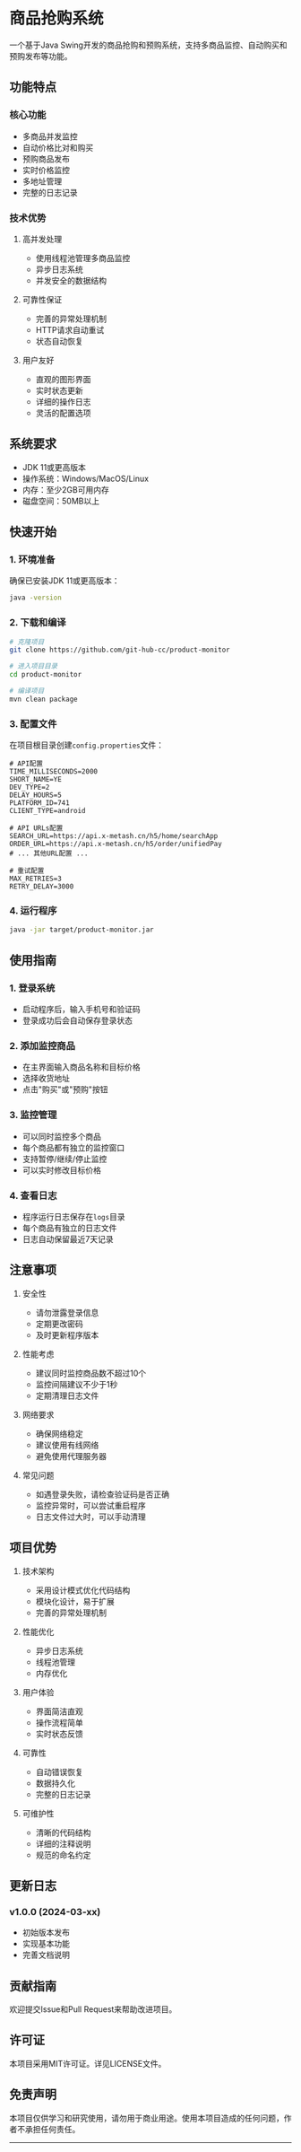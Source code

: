 # 商品抢购系统

一个基于Java Swing开发的商品抢购和预购系统，支持多商品监控、自动购买和预购发布等功能。

## 功能特点

### 核心功能
- 多商品并发监控
- 自动价格比对和购买
- 预购商品发布
- 实时价格监控
- 多地址管理
- 完整的日志记录

### 技术优势
1. 高并发处理
   - 使用线程池管理多商品监控
   - 异步日志系统
   - 并发安全的数据结构

2. 可靠性保证
   - 完善的异常处理机制
   - HTTP请求自动重试
   - 状态自动恢复

3. 用户友好
   - 直观的图形界面
   - 实时状态更新
   - 详细的操作日志
   - 灵活的配置选项

## 系统要求

- JDK 11或更高版本
- 操作系统：Windows/MacOS/Linux
- 内存：至少2GB可用内存
- 磁盘空间：50MB以上

## 快速开始

### 1. 环境准备
确保已安装JDK 11或更高版本：
```bash
java -version
```

### 2. 下载和编译
```bash
# 克隆项目
git clone https://github.com/git-hub-cc/product-monitor

# 进入项目目录
cd product-monitor

# 编译项目
mvn clean package
```

### 3. 配置文件
在项目根目录创建`config.properties`文件：
```properties
# API配置
TIME_MILLISECONDS=2000
SHORT_NAME=YE
DEV_TYPE=2
DELAY_HOURS=5
PLATFORM_ID=741
CLIENT_TYPE=android

# API URLs配置
SEARCH_URL=https://api.x-metash.cn/h5/home/searchApp
ORDER_URL=https://api.x-metash.cn/h5/order/unifiedPay
# ... 其他URL配置 ...

# 重试配置
MAX_RETRIES=3
RETRY_DELAY=3000
```

### 4. 运行程序
```bash
java -jar target/product-monitor.jar
```

## 使用指南

### 1. 登录系统
- 启动程序后，输入手机号和验证码
- 登录成功后会自动保存登录状态

### 2. 添加监控商品
- 在主界面输入商品名称和目标价格
- 选择收货地址
- 点击"购买"或"预购"按钮

### 3. 监控管理
- 可以同时监控多个商品
- 每个商品都有独立的监控窗口
- 支持暂停/继续/停止监控
- 可以实时修改目标价格

### 4. 查看日志
- 程序运行日志保存在`logs`目录
- 每个商品有独立的日志文件
- 日志自动保留最近7天记录

## 注意事项

1. 安全性
   - 请勿泄露登录信息
   - 定期更改密码
   - 及时更新程序版本

2. 性能考虑
   - 建议同时监控商品数不超过10个
   - 监控间隔建议不少于1秒
   - 定期清理日志文件

3. 网络要求
   - 确保网络稳定
   - 建议使用有线网络
   - 避免使用代理服务器

4. 常见问题
   - 如遇登录失败，请检查验证码是否正确
   - 监控异常时，可以尝试重启程序
   - 日志文件过大时，可以手动清理

## 项目优势

1. 技术架构
   - 采用设计模式优化代码结构
   - 模块化设计，易于扩展
   - 完善的异常处理机制

2. 性能优化
   - 异步日志系统
   - 线程池管理
   - 内存优化

3. 用户体验
   - 界面简洁直观
   - 操作流程简单
   - 实时状态反馈

4. 可靠性
   - 自动错误恢复
   - 数据持久化
   - 完整的日志记录

5. 可维护性
   - 清晰的代码结构
   - 详细的注释说明
   - 规范的命名约定

## 更新日志

### v1.0.0 (2024-03-xx)
- 初始版本发布
- 实现基本功能
- 完善文档说明

## 贡献指南

欢迎提交Issue和Pull Request来帮助改进项目。

## 许可证

本项目采用MIT许可证。详见LICENSE文件。

## 免责声明

本项目仅供学习和研究使用，请勿用于商业用途。使用本项目造成的任何问题，作者不承担任何责任。

---